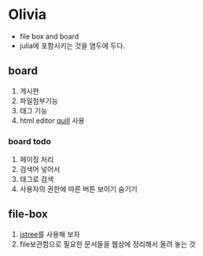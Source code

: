 # Olivia

- file box and board
- julia에 포함시키는 것을 염두에 두다.


## board

1. 게시판
2. 파일첨부기능
3. 태그 기능
4. html editor [quill](https://quilljs.com/) 사용

### board todo

1. 페이징 처리
2. 검색어 넣어서 
3. 태그로 검색
4. 사용자의 권한에 따른 버튼 보이기 숨기기

## file-box

1. [jstree](https://www.jstree.com/demo/)를 사용해 보자
2. file보관함으로 필요한 문서들을 웹상에 정리해서 올려 놓는 것


